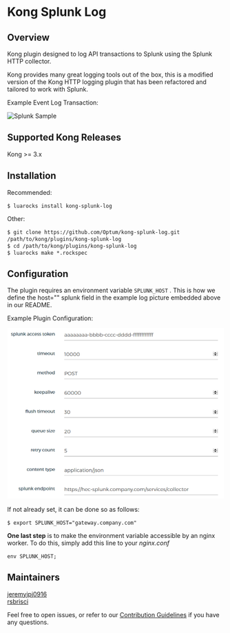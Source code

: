 # Kong Splunk Log
## Overview
Kong plugin designed to log API transactions to Splunk using the Splunk HTTP collector.

Kong provides many great logging tools out of the box, this is a modified version of the Kong HTTP logging plugin that has been refactored and tailored to work with Splunk.

Example Event Log Transaction:

![Splunk Sample](https://github.com/Optum/kong-splunk-log/blob/master/SplunkLogSample.png)

## Supported Kong Releases
Kong >= 3.x

## Installation
Recommended:
```
$ luarocks install kong-splunk-log
```
Other:
```
$ git clone https://github.com/Optum/kong-splunk-log.git /path/to/kong/plugins/kong-splunk-log
$ cd /path/to/kong/plugins/kong-splunk-log
$ luarocks make *.rockspec
```

## Configuration
The plugin requires an environment variable `SPLUNK_HOST` . This is how we define the host="" splunk field in the example log picture embedded above in our README.

Example Plugin Configuration:

![Splunk Config](https://github.com/Optum/kong-splunk-log/blob/master/SplunkConfig.png)

If not already set, it can be done so as follows:
```
$ export SPLUNK_HOST="gateway.company.com"
```

**One last step** is to make the environment variable accessible by an nginx worker. To do this, simply add this line to your _nginx.conf_
```
env SPLUNK_HOST;
```

## Maintainers
[jeremyjpj0916](https://github.com/jeremyjpj0916)  
[rsbrisci](https://github.com/rsbrisci)  

Feel free to open issues, or refer to our [Contribution Guidelines](https://github.com/Optum/kong-splunk-log/blob/master/CONTRIBUTING.md) if you have any questions.
